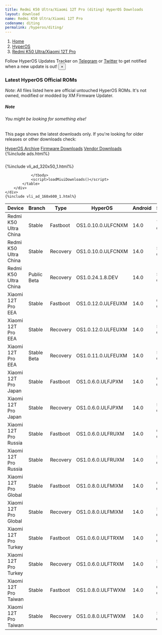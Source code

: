 ```yaml
---
title: Redmi K50 Ultra/Xiaomi 12T Pro (diting) HyperOS Downloads
layout: download
name: Redmi K50 Ultra/Xiaomi 12T Pro
codename: diting
permalink: /hyperos/diting/
---
```

<nav aria-label="breadcrumb">
    <ol class="breadcrumb">
        <li class="breadcrumb-item"><a href="/">Home</a></li>
        <li class="breadcrumb-item"><a href="/hyperos/">HyperOS</a></li>
        <li class="breadcrumb-item active" aria-current="page"><a href="/hyperos/diting/">Redmi K50 Ultra/Xiaomi 12T Pro</a></li>
    </ol>
</nav>
<div class="alert alert-primary alert-dismissible fade show" role="alert">
    Follow HyperOS Updates Tracker on <a href="https://t.me/MIUIUpdatesTracker" class="alert-link">Telegram</a>
     or <a href="https://twitter.com/MiFwUpdater" class="alert-link">Twitter</a> to get notified when a new update is out!
    <button type="button" class="close" data-dismiss="alert" aria-label="Close">
        <span aria-hidden="true">&times;</span>
    </button>
</div>

### Latest HyperOS Official ROMs
*Note*: All files listed here are official untouched HyperOS ROMs. It's not owned, modified or modded by XM Firmware Updater.
<div class="card">
  <div class="card-body">
    <h5 class="card-title">Note</h5>
    <h6 class="card-subtitle mb-2 text-muted">You might be looking for something else!</h6>
    <p class="card-text">This page shows the latest downloads only.
     If you're looking for older releases or other downloads check:</p>
    <a href="/archive/hyperos/diting/" class="card-link">HyperOS Archive</a>
    <a href="/firmware/diting/" class="card-link">Firmware Downloads</a>
    <a href="/vendor/diting/" class="card-link">Vendor Downloads</a>
  </div>
</div>
{%include ads.html%}
<div class="row justify-content-center">
    <div class="col-10">
        <div class="table-responsive-md" style="margin-top: 25px;">
            {%include vli_ad_320x50_1.html%}
            <table id="miui" class="display dt-responsive nowrap compact table table-striped table-hover table-sm">
                <thead class="thead-dark">
                    <tr>
                        <th data-ref="device">Device</th>
                        <th data-ref="branch">Branch</th>
                        <th data-ref="type">Type</th>
                        <th data-ref="miui">HyperOS</th>
                        <th data-ref="android">Android</th>
                        <th data-ref="size">Size</th>
                        <th data-ref="size">Date</th>
                        <th data-ref="link">Link</th>
                    </tr>
                </thead>
                <tbody>
                <tr><td>Redmi K50 Ultra China</td><td>Stable</td><td>Fastboot</td><td>OS1.0.10.0.ULFCNXM</td><td>14.0</td><td>7.0 GB</td><td>2024-10-10</td><td><a href="/hyperos/diting/stable/OS1.0.10.0.ULFCNXM/">Download</a></td></tr>
<tr><td>Redmi K50 Ultra China</td><td>Stable</td><td>Recovery</td><td>OS1.0.10.0.ULFCNXM</td><td>14.0</td><td>5.8 GB</td><td>2024-10-22</td><td><a href="/hyperos/diting/stable/OS1.0.10.0.ULFCNXM/">Download</a></td></tr>
<tr><td>Redmi K50 Ultra China</td><td>Public Beta</td><td>Recovery</td><td>OS1.0.24.1.8.DEV</td><td>14.0</td><td>5.8 GB</td><td>2024-01-12</td><td><a href="/hyperos/diting/public beta/OS1.0.24.1.8.DEV/">Download</a></td></tr>
<tr><td>Xiaomi 12T Pro EEA</td><td>Stable</td><td>Fastboot</td><td>OS1.0.12.0.ULFEUXM</td><td>14.0</td><td>6.6 GB</td><td>2024-10-22</td><td><a href="/hyperos/diting/stable/OS1.0.12.0.ULFEUXM/">Download</a></td></tr>
<tr><td>Xiaomi 12T Pro EEA</td><td>Stable</td><td>Recovery</td><td>OS1.0.12.0.ULFEUXM</td><td>14.0</td><td>5.3 GB</td><td>2024-10-29</td><td><a href="/hyperos/diting/stable/OS1.0.12.0.ULFEUXM/">Download</a></td></tr>
<tr><td>Xiaomi 12T Pro EEA</td><td>Stable Beta</td><td>Recovery</td><td>OS1.0.11.0.ULFEUXM</td><td>14.0</td><td>5.3 GB</td><td>2024-10-28</td><td><a href="/hyperos/diting/stable beta/OS1.0.11.0.ULFEUXM/">Download</a></td></tr>
<tr><td>Xiaomi 12T Pro Japan</td><td>Stable</td><td>Fastboot</td><td>OS1.0.6.0.ULFJPXM</td><td>14.0</td><td>6.3 GB</td><td>2024-10-14</td><td><a href="/hyperos/diting/stable/OS1.0.6.0.ULFJPXM/">Download</a></td></tr>
<tr><td>Xiaomi 12T Pro Japan</td><td>Stable</td><td>Recovery</td><td>OS1.0.6.0.ULFJPXM</td><td>14.0</td><td>5.2 GB</td><td>2024-10-29</td><td><a href="/hyperos/diting/stable/OS1.0.6.0.ULFJPXM/">Download</a></td></tr>
<tr><td>Xiaomi 12T Pro Russia</td><td>Stable</td><td>Fastboot</td><td>OS1.0.6.0.ULFRUXM</td><td>14.0</td><td>6.4 GB</td><td>2024-10-14</td><td><a href="/hyperos/diting/stable/OS1.0.6.0.ULFRUXM/">Download</a></td></tr>
<tr><td>Xiaomi 12T Pro Russia</td><td>Stable</td><td>Recovery</td><td>OS1.0.6.0.ULFRUXM</td><td>14.0</td><td>5.2 GB</td><td>2024-10-29</td><td><a href="/hyperos/diting/stable/OS1.0.6.0.ULFRUXM/">Download</a></td></tr>
<tr><td>Xiaomi 12T Pro Global</td><td>Stable</td><td>Fastboot</td><td>OS1.0.8.0.ULFMIXM</td><td>14.0</td><td>6.8 GB</td><td>2024-10-08</td><td><a href="/hyperos/diting/stable/OS1.0.8.0.ULFMIXM/">Download</a></td></tr>
<tr><td>Xiaomi 12T Pro Global</td><td>Stable</td><td>Recovery</td><td>OS1.0.8.0.ULFMIXM</td><td>14.0</td><td>5.3 GB</td><td>2024-10-22</td><td><a href="/hyperos/diting/stable/OS1.0.8.0.ULFMIXM/">Download</a></td></tr>
<tr><td>Xiaomi 12T Pro Turkey</td><td>Stable</td><td>Fastboot</td><td>OS1.0.6.0.ULFTRXM</td><td>14.0</td><td>6.2 GB</td><td>2024-10-14</td><td><a href="/hyperos/diting/stable/OS1.0.6.0.ULFTRXM/">Download</a></td></tr>
<tr><td>Xiaomi 12T Pro Turkey</td><td>Stable</td><td>Recovery</td><td>OS1.0.6.0.ULFTRXM</td><td>14.0</td><td>5.2 GB</td><td>2024-10-29</td><td><a href="/hyperos/diting/stable/OS1.0.6.0.ULFTRXM/">Download</a></td></tr>
<tr><td>Xiaomi 12T Pro Taiwan</td><td>Stable</td><td>Fastboot</td><td>OS1.0.8.0.ULFTWXM</td><td>14.0</td><td>6.1 GB</td><td>2024-10-14</td><td><a href="/hyperos/diting/stable/OS1.0.8.0.ULFTWXM/">Download</a></td></tr>
<tr><td>Xiaomi 12T Pro Taiwan</td><td>Stable</td><td>Recovery</td><td>OS1.0.8.0.ULFTWXM</td><td>14.0</td><td>5.2 GB</td><td>2024-10-29</td><td><a href="/hyperos/diting/stable/OS1.0.8.0.ULFTWXM/">Download</a></td></tr>

                </tbody>
                <script>loadMiuiDownloads()</script>
            </table>
        </div>
    </div>
    {%include vli_ad_160x600_1.html%}
</div>
